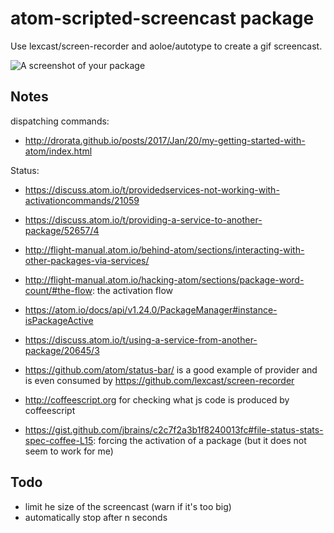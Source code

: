 # atom-scripted-screencast package

Use lexcast/screen-recorder and aoloe/autotype to create a gif screencast.

![A screenshot of your package](https://f.cloud.github.com/assets/69169/2290250/c35d867a-a017-11e3-86be-cd7c5bf3ff9b.gif)

## Notes

dispatching commands:

- http://drorata.github.io/posts/2017/Jan/20/my-getting-started-with-atom/index.html

Status:
- https://discuss.atom.io/t/providedservices-not-working-with-activationcommands/21059
- https://discuss.atom.io/t/providing-a-service-to-another-package/52657/4

- http://flight-manual.atom.io/behind-atom/sections/interacting-with-other-packages-via-services/
- <http://flight-manual.atom.io/hacking-atom/sections/package-word-count/#the-flow>: the activation flow
- https://atom.io/docs/api/v1.24.0/PackageManager#instance-isPackageActive
- https://discuss.atom.io/t/using-a-service-from-another-package/20645/3
- https://github.com/atom/status-bar/ is a good example of provider and is even consumed by https://github.com/lexcast/screen-recorder
- http://coffeescript.org for checking what js code is produced by coffeescript
- <https://gist.github.com/jbrains/c2c7f2a3b1f8240013fc#file-status-stats-spec-coffee-L15>: forcing the activation of a package (but it does not seem to work for me)


## Todo

- limit he size of the screencast (warn if it's too big)
- automatically stop after n seconds
